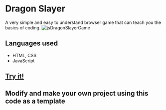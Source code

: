 # Dragon Slayer
A very simple and easy to understand browser game that can teach you the basics of coding.
![jsDragonSlayerGame](https://github.com/Geet2601/DragonSlayer/assets/138841476/71288e88-7469-4157-80ce-90c8195bc313)



## Languages used
- HTML, CSS
- JavaScript

## [Try it!](https://geet2601.github.io/DragonSlayer/)

## Modify and make your own project using this code as a template
